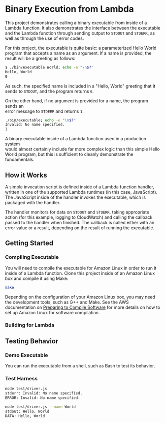 # Binary Execution from Lambda
This project demonstrates calling a binary executable from inside of a Lambda 
function.  It also demonstrates the interface between the executable and the 
Lambda function through sending output to `STDOUT` and `STDERR`, as well as 
through the use of error codes.

For this project, the executable is quite basic: a parameterized Hello World 
program that accepts a name as an argument. If a name is provided, the result 
will be a greeting as follows:

```sh
$ ./bin/executable World; echo -e "\n$?"
Hello, World
0
```

As such, the specified name is included in a "Hello, World" greeting that it 
sends to `STDOUT`, and the program returns `0`.

On the other hand, if no argument is provided for a name, the program sends an  
error message to `STDERR` and returns `1`.
```sh
./bin/executable; echo -e "\n$?"
Invalid: No name specified.
1
```

A binary executable inside of a Lambda function used in a production system  
would almost certainly include far more complex logic than this simple Hello 
World program, but this is sufficient to cleanly demonstrate the fundamentals. 

## How it Works
A simple invocation script is defined inside of a Lambda function handler, 
written in one of the supported Lambda runtimes (in this case, JavaScript). 
The JavaScript inside of the handler invokes the executable, which is packaged 
with the handler.

The handler monitors for data on `STDOUT` and `STDERR`, taking appropriate 
action (for this example, logging to CloudWatch) and calling the callback 
passed to the handler when finished. The callback is called either with an 
error value or a result, depending on the result of running the executable.

## Getting Started

### Compiling Executable
You will need to compile the executable for Amazon Linux in order to run it 
inside of a Lambda function. Clone this project inside of an Amazon Linux box 
and compile it using Make:

```sh
make
```

Depending on the configuration of your Amazon Linux box, you may need the 
development tools, such as G++ and Make. See the AWS documentation on 
[Preparing to Compile Software](https://docs.aws.amazon.com/AWSEC2/latest/UserGuide/compile-software.html)
for more details on how to set up Amazon Linux for software compilation.

### Building for Lambda

## Testing Behavior

### Demo Executable
You can run the executable from a shell, such as Bash to test its behavior. 


### Test Harness
```sh
node test/driver.js 
stderr: Invalid: No name specified.
ERROR: Invalid: No name specified.
```

```sh
node test/driver.js --name World
stdout: Hello, World
DATA: Hello, World
```

